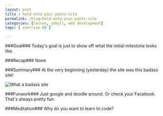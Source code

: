```yaml
---
layout: post
title : hold-onto-your-pants-site
permalink: /blog/hold-onto-your-pants-site
categories: [lesson, jekyll, web development]
tags: [ exercise 00 ]

---
```


###Goal###
Today\'s goal is just to show off what the initial milestone looks like.

###Recap###
None

###Summary###
At the very beginning (yesterday) the site was this badass site!

![What a badass site]({{site.url}}/assets/images/2014-01-10_pleaserefactor.png)

###Funwork###
Just google and doodle around. Or check your Facebook. That\'s always pretty fun.

###Meditation###
Why do you want to learn to code?
